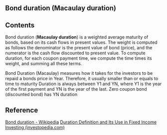 ## Bond duration (Macaulay duration)
## Contents
Bond duration (**Macaulay duration**) is a weighted average maturity of bonds, based on its cash flows in present values.
The weight is computed as follows the denominator is the present value of bond (price), and the numerator is the cash flow discounted to present value.
To compute duration, for each coupon payment time, we compute the time times its weight, and summing all these terms.

Bond Duration (Macaulay) measures how it takes for the investors to be repaid a bonds price in Year. Therefore, it usually smaller than or equals to time to maturity
Duration is always between Y1 and YN, where Y1 is the year of the first payment and YN is the year of the last.
Zero coupon bond (discounted bond) has YN duration

## Reference
[Bond duration - Wikipedia](https://en.wikipedia.org/wiki/Bond_duration#Macaulay_duration)
[Duration Definition and Its Use in Fixed Income Investing (investopedia.com)](https://www.investopedia.com/terms/d/duration.asp#toc-what-is-duration)

